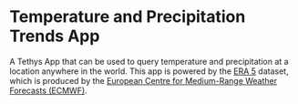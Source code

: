 # Temperature and Precipitation Trends App

A Tethys App that can be used to query temperature and precipitation at a location anywhere in the world. This app is powered by the [ERA 5](https://www.ecmwf.int/en/forecasts/dataset/ecmwf-reanalysis-v5) dataset, which is produced by the [European Centre for Medium-Range Weather Forecasts (ECMWF)](https://www.ecmwf.int/).